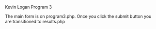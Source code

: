 Kevin Logan
Program 3

The main form is on program3.php. Once you click the submit button you are transitioned to results.php
